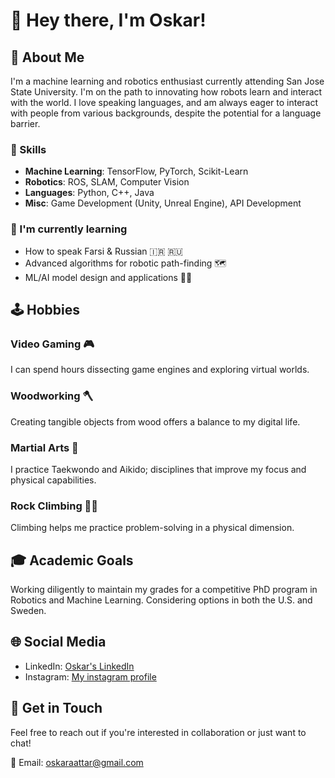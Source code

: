 # 👋 Hey there, I'm Oskar!

## 🤖 About Me

I'm a machine learning and robotics enthusiast currently attending San Jose State University. I'm on the path to innovating how robots learn and interact with the world. 
I love speaking languages, and am always eager to interact with people from various backgrounds, despite the potential for a language barrier.

### 🧠 Skills
- **Machine Learning**: TensorFlow, PyTorch, Scikit-Learn
- **Robotics**: ROS, SLAM, Computer Vision
- **Languages**: Python, C++, Java
- **Misc**: Game Development (Unity, Unreal Engine), API Development

### 🌱 I'm currently learning
- How to speak Farsi & Russian :iran: :ru:
- Advanced algorithms for robotic path-finding 🗺️
- ML/AI model design and applications :robot::brain:

## 🕹️ Hobbies

### Video Gaming 🎮
I can spend hours dissecting game engines and exploring virtual worlds.

### Woodworking 🪓
Creating tangible objects from wood offers a balance to my digital life.

### Martial Arts 🥷
I practice Taekwondo and Aikido; disciplines that improve my focus and physical capabilities.

### Rock Climbing 🧗‍♂️
Climbing helps me practice problem-solving in a physical dimension.

## 🎓 Academic Goals
Working diligently to maintain my grades for a competitive PhD program in Robotics and Machine Learning. Considering options in both the U.S. and Sweden.

## 🌐 Social Media

- LinkedIn: [Oskar's LinkedIn](https://www.linkedin.com/in/oskar-a-attar/)
- Instagram: [My instagram profile](https://www.instagram.com/oskarattar/)

## 💬 Get in Touch
Feel free to reach out if you're interested in collaboration or just want to chat!

📧 Email: oskaraattar@gmail.com
<!--
**PrsnVkngs/PrsnVkngs** is a ✨ _special_ ✨ repository because its `README.md` (this file) appears on your GitHub profile.

Here are some ideas to get you started:

- 🔭 I’m currently working on ...
- 🌱 I’m currently learning ...
- 👯 I’m looking to collaborate on ...
- 🤔 I’m looking for help with ...
- 💬 Ask me about ...
- 📫 How to reach me: ...
- 😄 Pronouns: ...
- ⚡ Fun fact: ...
-->

